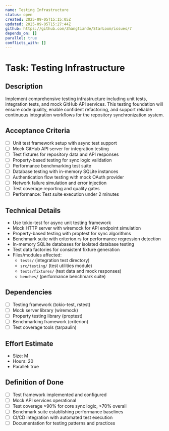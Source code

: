 ```yaml
---
name: Testing Infrastructure
status: open
created: 2025-09-05T15:15:05Z
updated: 2025-09-05T15:27:44Z
github: https://github.com/Zhangtiande/StarLoom/issues/7
depends_on: []
parallel: true
conflicts_with: []
---
```


# Task: Testing Infrastructure

## Description
Implement comprehensive testing infrastructure including unit tests, integration tests, and mock GitHub API services. This testing foundation will ensure code quality, enable confident refactoring, and support reliable continuous integration workflows for the repository synchronization system.

## Acceptance Criteria
- [ ] Unit test framework setup with async test support
- [ ] Mock GitHub API server for integration testing
- [ ] Test fixtures for repository data and API responses
- [ ] Property-based testing for sync logic validation
- [ ] Performance benchmarking test suite
- [ ] Database testing with in-memory SQLite instances
- [ ] Authentication flow testing with mock OAuth provider
- [ ] Network failure simulation and error injection
- [ ] Test coverage reporting and quality gates
- [ ] Performance: Test suite execution under 2 minutes

## Technical Details
- Use tokio-test for async unit testing framework
- Mock HTTP server with wiremock for API endpoint simulation
- Property-based testing with proptest for sync algorithms
- Benchmark suite with criterion.rs for performance regression detection
- In-memory SQLite databases for isolated database testing
- Test data factories for consistent fixture generation
- Files/modules affected:
  - `tests/` (integration test directory)
  - `src/testing/` (test utilities module)
  - `tests/fixtures/` (test data and mock responses)
  - `benches/` (performance benchmark suite)

## Dependencies
- [ ] Testing framework (tokio-test, rstest)
- [ ] Mock server library (wiremock)
- [ ] Property testing library (proptest)
- [ ] Benchmarking framework (criterion)
- [ ] Test coverage tools (tarpaulin)

## Effort Estimate
- Size: M
- Hours: 20
- Parallel: true

## Definition of Done
- [ ] Test framework implemented and configured
- [ ] Mock API services operational
- [ ] Test coverage >90% for core sync logic, >70% overall
- [ ] Benchmark suite establishing performance baselines
- [ ] CI/CD integration with automated test execution
- [ ] Documentation for testing patterns and practices